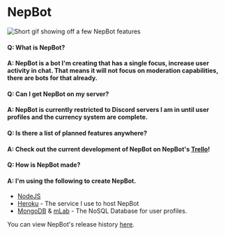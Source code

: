 # NepBot
![Short gif showing off a few NepBot features](https://i.imgur.com/KrsVtMf.gif)

#### Q: What is NepBot?
#### A: NepBot is a bot I'm creating that has a single focus, increase user activity in chat. That means it will not focus on moderation capabilities, there are bots for that already.

#### Q: Can I get NepBot on my server?
#### A: NepBot is currently restricted to Discord servers I am in until user profiles and the currency system are complete.

#### Q: Is there a list of planned features anywhere?
#### A: Check out the current development of NepBot on NepBot's [Trello](https://trello.com/b/nHqpnFmL/nepbot)!

#### Q: How is NepBot made?
#### A: I'm using the following to create NepBot.
* [NodeJS](https://nodejs.org/en/)
* [Heroku](https://www.heroku.com/) - The service I use to host NepBot
* [MongoDB](https://www.mongodb.com/) & [mLab](https://www.mlab.com/) - The NoSQL Database for user profiles. 

You can view NepBot's release history [here](https://github.com/IndecisiveBoolean/nepbot/blob/master/CHANGELOG.md).

